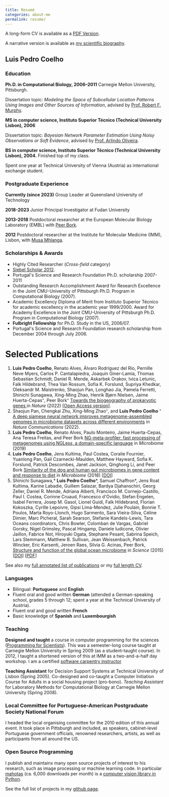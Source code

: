 ```yaml
---
title: Resumé
categories: about-me
permalink: resume/
---
```


A long-form CV is available as a [PDF Version](/vita.pdf).

A narrative version is available as [my scientific biography](scientific-biography).

## Luis Pedro Coelho

### Education

**Ph.D. in Computational Biology, 2006–2011** Carnegie Mellon University, Pittsburgh.

Dissertation topic: *Modeling the Space of Subcellular Location Patterns Using
Images and Other Sources of Information*, advised by [Prof. Robert F.
Murphy](http://murphylab.web.cmu.edu/).

**MS in computer science, Instituto Superior Técnico (Technical University Lisbon), 2006**

Dissertation topic: *Bayesian Network Parameter Estimation Using Noisy
Observations or Soft Evidence*, advised by [Prof. Arlindo
Oliveira](http://kdbio.inesc-id.pt/~aml/).

**BS in computer science, Instituto Superior Técnico (Technical University Lisbon), 2004.**
Finished top of my class.

Spent one year at Technical University of Vienna (Austria) as international
exchange student.

### Postgraduate Experience

**Currently (since 2023)** Group Leader at Queensland University of Technology

**2018-2023** Junior Principal Investigator at Fudan University

**2013-2018** Postdoctoral researcher at the European Molecular Biology
Laboratory (EMBL) with [Peer
Bork](https://www.embl.de/research/units/scb/bork/members/index.php?s_personId=173).

**2012** Postdoctoral researcher at the Institute for Molecular Medicine (IMM),
Lisbon, with [Musa Mhlanga](http://mhlangalab.synbio.csir.co.za/).

### Scholarships & Awards

- Highly Cited Researcher (_Cross-field_ category)
- [Siebel Scholar 2012](https://www.siebelscholars.com/scholars/785).
- Portugal's Science and Research Foundation Ph.D. scholarship 2007-2011
- Outstanding Research Accomplishment
    Award for Research Excellence in the Joint CMU-University of Pittsburgh
    Ph.D. Program in Computational Biology (2007).
- Academic Excellency
    Diploma of Merit from Instituto Superior Técnico for academic excellency in
    the academic year 1999/2000. Award for Academy Excellence in the Joint
    CMU-University of Pittsburgh Ph.D. Program in Computational Biology (2007).
- **Fulbright Fellowship** for Ph.D. Study in the US, 2006/07.
- Portugal's Science and Research Foundation research scholarship from December
  2004 through July 2006.

# Selected Publications

1.  **Luis Pedro Coelho**, Renato Alves, Álvaro Rodríguez del Río, Pernille
    Neve Myers, Carlos P. Cantalapiedra, Joaquín Giner-Lamia, Thomas Sebastian
    Schmidt, Daniel R. Mende, Askarbek Orakov, Ivica Letunic, Falk Hildebrand,
    Thea Van Rossum, Sofia K. Forslund, Supriya Khedkar, Oleksandr M.
    Maistrenko, Shaojun Pan, Longhao Jia, Pamela Ferretti, Shinichi Sunagawa,
    Xing-Ming Zhao, Henrik Bjørn Nielsen, Jaime Huerta-Cepas⁺, Peer Bork⁺
    [Towards the biogeography of prokaryotic genes
    ](https://doi.org/10.1038/s41586-021-04233-4) in _Nature_ (2022) [[Open
    Access version](https://europepmc.org/article/med/34912116)].
2.  Shaojun Pan, Chengkai Zhu, Xing-Ming Zhao⁺, and **Luis Pedro
    Coelho** ⁺ [A deep siamese neural network improves metagenome-assembled
    genomes in microbiome datasets across different
    environments](https://doi.org/10.1038/s41467-022-29843-y) in _Nature
    Communications_ (2022).
3.  **Luis Pedro Coelho**, Renato Alves, Paulo Monteiro, Jaime
    Huerta-Cepas, Ana Teresa Freitas, and Peer Bork [NG-meta-profiler:
    fast processing of metagenomes using NGLess, a domain-specific
    language](https://doi.org/10.1186/s40168-019-0684-8) in
    _Microbiome_ (2019)
4.  **Luis Pedro Coelho**, Jens Kultima, Paul Costea, Coralie Fournier,
    Yuanlong Pan, Gail Czarnecki-Maulden, Matthew Hayward, Sofia K.
    Forslund, Patrick Descombes, Janet Jackson, Qinghong Li, and Peer
    Bork [Similarity of the dog and human gut microbiomes in gene
    content and response to
    diet](https://microbiomejournal.biomedcentral.com/articles/10.1186/s40168-018-0450-3)
    in _Microbiome_ (2018)
    \[[DOI](https://doi.org/10.1186/s40168-018-0450-3)\]
5.  Shinichi Sunagawa,\* **Luis Pedro Coelho**\*, Samuel Chaffron\*,
    Jens Roat Kultima, Karine Labadie, Guillem Salazar, Bardya
    Djahanschiri, Georg Zeller, Daniel R. Mende, Adriana Alberti,
    Francisco M. Cornejo-Castillo, Paul I. Costea, Corinne Cruaud,
    Francesco d'Ovidio, Stefan Engelen, Isabel Ferrera, Josep M. Gasol,
    Lionel Guidi, Falk Hildebrand, Florian Kokoszka, Cyrille Lepoivre,
    Gipsi Lima-Mendez, Julie Poulain, Bonnie T. Poulos, Marta
    Royo-Llonch, Hugo Sarmento, Sara Vieira-Silva, Céline Dimier, Marc
    Picheral, Sarah Searson, Stefanie Kandels-Lewis, Tara Oceans
    coordinators, Chris Bowler, Colomban de Vargas, Gabriel Gorsky,
    Nigel Grimsley, Pascal Hingamp, Daniele Iudicone, Olivier Jaillon,
    Fabrice Not, Hiroyuki Ogata, Stephane Pesant, Sabrina Speich, Lars
    Stemmann, Matthew B. Sullivan, Jean Weissenbach, Patrick Wincker,
    Eric Karsenti, Jeroen Raes, Silvia G. Acinas, Peer Bork, [Structure
    and function of the global ocean microbiome](http://doi.org/10.1126/science.1261359)
    in _Science_ (2015)
    \[[DOI](http://doi.org/10.1126/science.1261359)\]
    \[[PDF](http://www.bork.embl.de/publication/pdf/25999513.pdf)\]

See also my [full annotated list of publications](/publications) or my [full
length CV](/vita.pdf).

### Languages

- Bilingual: **Portuguese** and **English**
- Fluent oral and good written **German** (attended a German-speaking school,
  grades 5 through 12; spent a year at the Technical University of Austria).
- Fluent oral and good written **French**
- Basic knowledge of **Spanish** and **Luxembourgish**

### Teaching

**Designed and taught** a course in computer programming for the sciences
([Programming for Scientists](/pfs)). This was a semester-long course taught
at Carnegie Mellon University in Spring 2009 (as a student-taught course). In
2012, I taught a shortened version of this at IMM as a two-and-a-half day
workshop. I am a certified [software carpentry
instructor](https://software-carpentry.org/pages/team.html)

**Teaching Assistant** for Decision Support Systems at Technical University of
Lisbon (Spring 2005). Co-designed and co-taught a Computer Initiation Course for
Adults in a social housing project (pro-bono). *Teaching Assistant* for
Laboratory Methods for Computational Biology at Carnegie Mellon University
(Spring 2008).

### Local Committee for Portuguese-American Postgraduate Society National Forum

I headed the local organising committee for the 2010 edition of this annual
event. It took place in Pittsburgh and included, as speakers, cabinet-level
Portuguese government officials, renowned researchers, artists, as well as
participants from all around the US.

### Open Source Programming

I publish and maintainx many open source projects of interest to his research,
such as image processing or machine learning code. In particular
[mahotas](https://github.com/luispedro/mahotas) (ca. 6,000 downloads per month)
is a [computer vision library in
Python](https://openresearchsoftware.metajnl.com/article/view/jors.ac).

See the full list of projects in my [github
page](https://www.github.com/luispedro).

